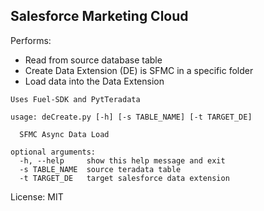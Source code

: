 ## Salesforce Marketing Cloud

Performs:
- Read from source database table
- Create Data Extension (DE) is SFMC in a specific folder
- Load data into the Data Extension

```Uses Fuel-SDK and PytTeradata```

``usage: deCreate.py [-h] [-s TABLE_NAME] [-t TARGET_DE]``
```
  SFMC Async Data Load

optional arguments:
  -h, --help     show this help message and exit
  -s TABLE_NAME  source teradata table
  -t TARGET_DE   target salesforce data extension
```


License: MIT
